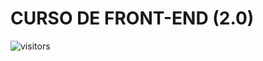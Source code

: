 # CURSO DE FRONT-END (2.0)

![visitors](https://visitor-badge.glitch.me/badge?page_id=Devgeeknerd.curso-de-front-end-2.0 "Total de Visitas")
